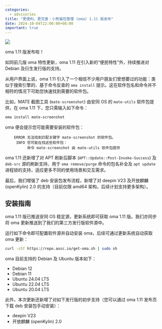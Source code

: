 ```yaml
---
categories:
  - advisories
title: "更便利、更完善：小熊猫包管理 (oma) 1.11 版发布"
date: 2024-10-04T22:00:00+08:00
important: true
---
```


![](/assets/news/oma-comic-slim.png)

oma 1.11 版发布啦！

如同前几版 oma 特性更新，oma 1.11 在引入新的“便民特性”外，持续推进对 Debian 及衍生发行版的支持。

从用户界面上说，oma 1.11 引入了一个相信不少用户朋友们曾想要过的功能：类似于搜索引擎的、基于命令反查的 `oma install` 提示。这在软件包名和命令并不相符的情况下可助您快速找到需要的软件包。

比如，MATE 截图工具 (`mate-screenshot`) 由安同 OS 的 `mate-utils` 软件包提供，在 oma 1.11 下，您只需输入如下命令：

```bash
oma install mate-screenshot
```

oma 便会提示您可能需要安装的软件包：

```
    ERROR 无法找到匹配关键字 mate-screenshot 的软件包。
     INFO 您可能在找这些软件包：
          命令 mate-screenshot 由 mate-utils 软件包提供
```

oma 1.11 还新增了对 APT 刷新后脚本 (`APT::Update::Post-Invoke-Success`) 及 `deb-src` 源的刷新支持、用于 `oma remove/purge` 命令的包名补全及 `apt update` 进程锁的支持，适应更多不同的使用场景和交互需求。

最后，我们增强了 deb 安装包发布流程，新增了对 deepin V23 及开放麒麟 (openKylin) 2.0 的支持（目前仅限 amd64 架构，后续计划支持更多架构）。

## 安装指南

oma 1.11 版已推送安同 OS 稳定源，更新系统即可获取 oma 1.11 版。我们亦同步将 oma 更新推送到了我们的第三方发行版软件源中。

运行如下命令即可配置软件源并自动安装 oma，后续可通过更新系统自动获取 oma 更新：

```bash
curl -sSf https://repo.aosc.io/get-oma.sh | sudo sh
```

oma 目前支持的 Debian 及 Ubuntu 版本如下：

- Debian 12
- Debian 11
- Ubuntu 24.04 LTS
- Ubuntu 22.04 LTS
- Ubuntu 20.04 LTS

此外，本次更新还新增了对如下发行版的初步支持（您可以通过 oma 1.11 发布页下载 deb 安装包手动安装）：

- deepin V23
- 开放麒麟 (openKylin) 2.0
